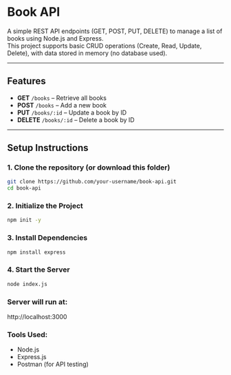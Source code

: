 # Book API

A simple REST API endpoints (GET, POST, PUT, DELETE) to manage a list of books using Node.js and Express.  
This project supports basic CRUD operations (Create, Read, Update, Delete), with data stored in memory (no database used).

---

## Features

- **GET** `/books` – Retrieve all books  
- **POST** `/books` – Add a new book  
- **PUT** `/books/:id` – Update a book by ID  
- **DELETE** `/books/:id` – Delete a book by ID  

---

## Setup Instructions

### 1. Clone the repository (or download this folder)
```bash
git clone https://github.com/your-username/book-api.git
cd book-api
```
### 2. Initialize the Project
```bash
npm init -y
```
### 3. Install Dependencies
```bash
npm install express
```
### 4. Start the Server
```bash
node index.js
```
### Server will run at:
http://localhost:3000

### Tools Used:
- Node.js
- Express.js
- Postman (for API testing)

